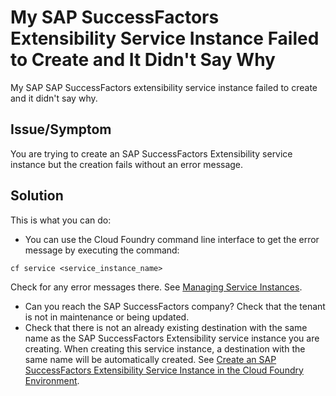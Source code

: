 <!-- loio812de0399a36405ea13476285363b70c -->

# My SAP SuccessFactors Extensibility Service Instance Failed to Create and It Didn't Say Why

My SAP SAP SuccessFactors extensibility service instance failed to create and it didn't say why.



<a name="loio812de0399a36405ea13476285363b70c__section_wrc_bjy_dcc"/>

## Issue/Symptom

You are trying to create an SAP SuccessFactors Extensibility service instance but the creation fails without an error message.



<a name="loio812de0399a36405ea13476285363b70c__section_l1b_kjy_dcc"/>

## Solution

This is what you can do:

-   You can use the Cloud Foundry command line interface to get the error message by executing the command:

```
cf service <service_instance_name>
```

Check for any error messages there. See [Managing Service Instances](https://docs.cloudfoundry.org/devguide/services/managing-services.html#get-details-for-a-particular-service-instance).

-   Can you reach the SAP SuccessFactors company? Check that the tenant is not in maintenance or being updated.
-   Check that there is not an already existing destination with the same name as the SAP SuccessFactors Extensibility service instance you are creating. When creating this service instance, a destination with the same name will be automatically created. See [Create an SAP SuccessFactors Extensibility Service Instance in the Cloud Foundry Environment](https://help.sap.com/docs/BTP/65de2977205c403bbc107264b8eccf4b/8b774e4ca8be46a4830a021f727667ed.html?version=Cloud).

